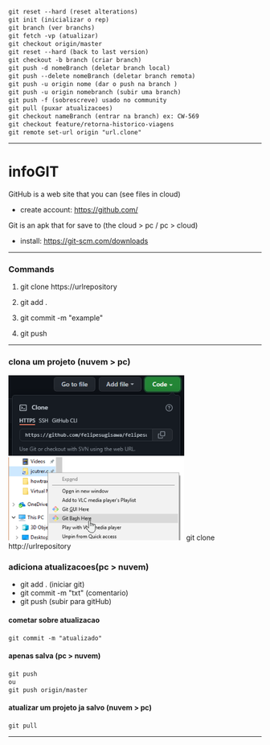 ```
git reset --hard (reset alterations)
git init (inicializar o rep)
git branch (ver branchs)
git fetch -vp (atualizar)
git checkout origin/master
git reset --hard (back to last version)
git checkout -b branch (criar branch)
git push -d nomeBranch (deletar branch local)
git push --delete nomeBranch (deletar branch remota)
git push -u origin nome (dar o push na branch )
git push -u origin nomebranch (subir uma branch)
git push -f (sobrescreve) usado no community
git pull (puxar atualizacoes)
git checkout nameBranch (entrar na branch) ex: CW-569
git checkout feature/retorna-historico-viagens
git remote set-url origin "url.clone"
```

---
# infoGIT

GitHub is a web site that you can (see files in cloud)                                                                                                                       
- create account: https://github.com/                                                                                                                                           
 
Git is an  apk that for save to (the cloud > pc / pc > cloud)                                                                                                                               
- install: https://git-scm.com/downloads
---                                                                                                                                        
### Commands
1. git clone https://urlrepository

2. git add .
3. git commit -m "example"
4. git push
                                                                                                                                                                                 
---                                                                                                                                                                                                             
### clona um projeto (nuvem > pc)
  <img src="./img/gitclone.PNG" width="350" title="hover text">
  <img src="./img/gitBash.png" width="350" title="hover text">
git clone http://urlrepository

### adiciona atualizacoes(pc > nuvem)
- git add . (iniciar git)
- git commit -m "txt" (comentario)
- git push (subir para gitHub)

#### cometar sobre atualizacao
```
git commit -m "atualizado"
```
#### apenas salva (pc > nuvem)
```
git push 
ou
git push origin/master
```
#### atualizar um projeto ja salvo (nuvem > pc)
```
git pull
```
---
                                                                                                                                                                            
